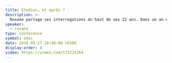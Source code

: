 ```yaml
---
title: Étudier… et après ?
description: >-
  Roxane partage ses interrogations du haut de ses 22 ans. Dans un an elle devra entrer dans la vie active. Comment continuer à concilier projets perso et projets pro ? Comment garder le temps pour se constuire une identité riche ? Quelles solutions pour rester fidèle à ses valeurs ?
speaker:
  - roxane
type: conference
symbol: educ
date: 2016-05-27 10:40:00 +0100
display-order: 8
video: https://vimeo.com/172225264
---
```

